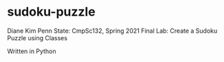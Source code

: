 # sudoku-puzzle
Diane Kim
Penn State: CmpSc132, Spring 2021 
Final Lab: Create a Sudoku Puzzle using Classes

Written in Python


